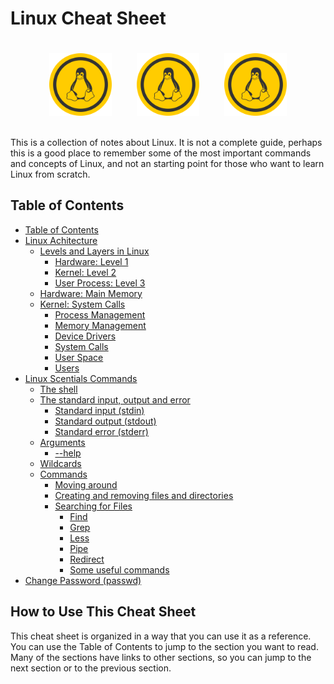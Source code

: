 <style>
  #header {
    display: flex;
    flex-direction: row;
    flex-wrap: wrap;
    justify-content: center;
    align-items: center;
    align-content: center;
  }
  #header > div {
    width: 100px;
    height: 100px;
    padding: 10px;
    margin: 10px;
  }
</style>

# Linux Cheat Sheet

<div id="header">
  <div>
    <img src="./media/linux-logo.png" alt="Linux Logo">
  </div>
  <div>
    <img src="./media/linux-logo.png" alt="Linux Logo">
  </div>
  <div>
    <img src="./media/linux-logo.png" alt="Linux Logo">
  </div>
</div>

This is a collection of notes about Linux. It is not a complete guide, perhaps this is a good place to remember some of the most important commands and concepts of Linux, and not an starting point for those who want to learn Linux from scratch.

## Table of Contents

- [Table of Contents](#table-of-contents)
- [Linux Achitecture](./achitecture-overview/README.md#linux)
  - [Levels and Layers in Linux](./achitecture-overview/README.md#levels-and-layers-in-linux)
    - [Hardware: Level 1](./achitecture-overview/README.md#hardware-level-1)
    - [Kernel: Level 2](./achitecture-overview/README.md#kernel-level-2)
    - [User Process: Level 3](./achitecture-overview/README.md#user-process-level-3)
  - [Hardware: Main Memory](./achitecture-overview/README.md#hardware-main-memory)
  - [Kernel: System Calls](./achitecture-overview/README.md#kernel-system-calls)
    - [Process Management](./achitecture-overview/README.md#process-management)
    - [Memory Management](./achitecture-overview/README.md#memory-management)
    - [Device Drivers](./achitecture-overview/README.md#device-drivers)
    - [System Calls](./achitecture-overview/README.md#system-calls)
    - [User Space](./achitecture-overview/README.md#user-space)
    - [Users](./achitecture-overview/README.md#users)
- [Linux Scentials Commands](./commands/README.md)
  - [The shell](./commands/README.md#the-shell)
  - [The standard input, output and error](./commands/README.md#the-standard-input-output-and-error)
    - [Standard input (stdin)](./commands/README.md#standard-input-stdin)
    - [Standard output (stdout)](./commands/README.md#standard-output-stdout)
    - [Standard error (stderr)](./commands/README.md#standard-error-stderr)
  - [Arguments](./commands/README.md#arguments)
    - [--help](./commands/README.md#help)
  - [Wildcards](./commands/README.md#wildcards)
  - [Commands](./commands/README.md#commands)
    - [Moving around](./commands/README.md#moving-around)
    - [Creating and removing files and directories](./commands/README.md#creating-and-removing-files-and-directories)
    - [Searching for Files](./commands/README.md#searching-for-files)
      - [Find](./commands/README.md#find)
      - [Grep](./commands/README.md#grep)
      - [Less](./commands/README.md#less)
      - [Pipe](./commands/README.md#pipe)
      - [Redirect](./commands/README.mdredirect)
      - [Some useful commands](./commands/README.md#some-useful-commands)
- [Change Password (passwd)](./change-password/README.md#change-password-passwd)

## How to Use This Cheat Sheet

This cheat sheet is organized in a way that you can use it as a reference. You can use the Table of Contents to jump to the section you want to read. Many of the sections have links to other sections, so you can jump to the next section or to the previous section.
